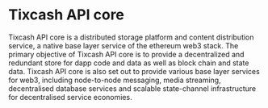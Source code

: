 # Tixcash API core

Tixcash API core is a distributed storage platform and content distribution service, a native base layer service of the ethereum web3 stack. The primary objective of Tixcash API core is to provide a decentralized and redundant store for dapp code and data as well as block chain and state data. Tixcash API core is also set out to provide various base layer services for web3, including node-to-node messaging, media streaming, decentralised database services and scalable state-channel infrastructure for decentralised service economies.
